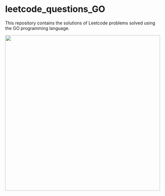 # leetcode_questions_GO

This repository contains the solutions of Leetcode problems solved using the GO programming language.

<img src = "https://www.vertica.com/wp-content/uploads/2019/07/Golang.png" width = '500'>
